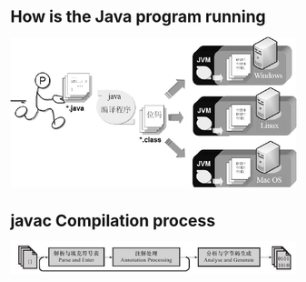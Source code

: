 # How is the Java program running
<img src=https://github.com/duckduck123/javac_compiler/blob/master/image/JVM.png />

<br/>

# javac Compilation process 
<img src=https://github.com/duckduck123/javac_compiler/blob/master/image/javac.png />
